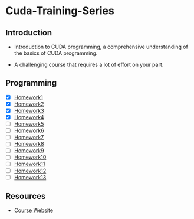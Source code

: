 <!--
 * @Author: LOTEAT
 * @Date: 2024-08-06 17:28:49
-->
# Cuda-Training-Series
 

## Introduction

- Introduction to CUDA programming, a comprehensive understanding of the basics of CUDA programming.

- A challenging course that requires a lot of effort on your part.

## Programming
- [x] [Homework1](Chapter01/README.md)
- [x] [Homework2](Chapter02/README.md)
- [x] [Homework3](Chapter03/README.md)
- [x] [Homework4](Chapter04/README.md)
- [ ] [Homework5]()
- [ ] [Homework6]()
- [ ] [Homework7]()
- [ ] [Homework8]()
- [ ] [Homework9]()
- [ ] [Homework10]()
- [ ] [Homework11]()
- [ ] [Homework12]()
- [ ] [Homework13]()

## Resources
- [Course Website](https://www.olcf.ornl.gov/cuda-training-series)